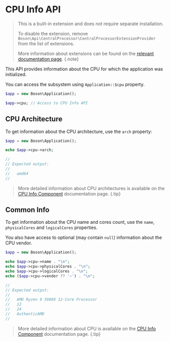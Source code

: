 # CPU Info API

> This is a built-in extension and does not require separate installation.
> 
> To disable the extension, remove `Boson\Api\CentralProcessor\CentralProcessorExtensionProvider` 
> from the list of extensions.
> 
> More information about extensions can be found on the [relevant documentation 
> page](../03.application/application-extensions.md).
{.note}

This API provides information about the CPU for which the
application was initialized.

You can access the subsystem using `Application::$cpu` property.

```php
$app = new Boson\Application();

$app->cpu; // Access to CPU Info API
```

## CPU Architecture

To get information about the CPU architecture, use the `arch` property:

```php
$app = new Boson\Application();

echo $app->cpu->arch;

//
// Expected output:
//
//   amd64
//
```

> More detailed information about CPU architectures is available on the 
> [CPU Info Component](../07.components/cpu-info.md#cpu-architecture) 
> documentation page.
{.tip}

## Common Info

To get information about the CPU name and cores count, use the `name`,
`physicalCores` and `logicalCores` properties.

You also have access to optional (may contain `null`) information about 
the CPU vendor.

```php
$app = new Boson\Application();

echo $app->cpu->name . "\n";
echo $app->cpu->physicalCores . "\n";
echo $app->cpu->logicalCores . "\n";
echo ($app->cpu->vendor ?? '~') . "\n";

//
// Expected output:
//
//   AMD Ryzen 9 5900X 12-Core Processor
//   12
//   24
//   AuthenticAMD
//
```

> More detailed information about CPU is available on the
> [CPU Info Component](../07.components/cpu-info.md#basic-information)
> documentation page.
{.tip}